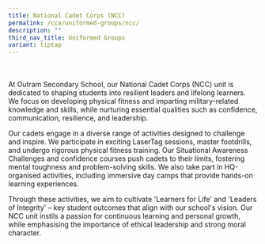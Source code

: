 ```yaml
---
title: National Cadet Corps (NCC)
permalink: /cca/uniformed-groups/ncc/
description: ""
third_nav_title: Uniformed Groups
variant: tiptap
---
```

<p>
<br>
<br>At Outram Secondary School, our National Cadet Corps (NCC) unit is dedicated
to shaping students into resilient leaders and lifelong learners. We focus
on developing physical fitness and imparting military-related knowledge
and skills, while nurturing essential qualities such as confidence, communication,
resilience, and leadership.</p>
<p>Our cadets engage in a diverse range of activities designed to challenge
and inspire. We participate in exciting LaserTag sessions, master footdrills,
and undergo rigorous physical fitness training. Our Situational Awareness
Challenges and confidence courses push cadets to their limits, fostering
mental toughness and problem-solving skills. We also take part in HQ-organised
activities, including immersive day camps that provide hands-on learning
experiences.</p>
<p>Through these activities, we aim to cultivate 'Learners for Life' and
'Leaders of Integrity' – key student outcomes that align with our school's
vision. Our NCC unit instils a passion for continuous learning and personal
growth, while emphasising the importance of ethical leadership and strong
moral character.</p>
<p></p>